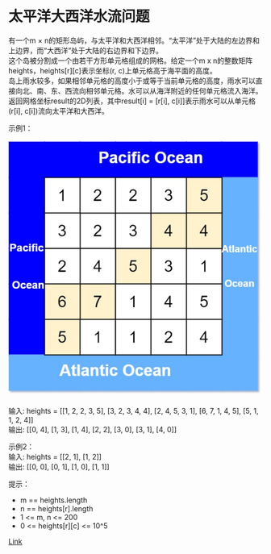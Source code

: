 <h1>太平洋大西洋水流问题</h1>

有一个m × n的矩形岛屿，与太平洋和大西洋相邻。“太平洋”处于大陆的左边界和上边界，而“大西洋”处于大陆的右边界和下边界。</br>
这个岛被分割成一个由若干方形单元格组成的网格。给定一个m x n的整数矩阵heights，heights[r][c]表示坐标(r, c)上单元格高于海平面的高度。</br>
岛上雨水较多，如果相邻单元格的高度小于或等于当前单元格的高度，雨水可以直接向北、南、东、西流向相邻单元格。水可以从海洋附近的任何单元格流入海洋。</br>
返回网格坐标result的2D列表，其中result[i] = [r[i], c[i]]表示雨水可以从单元格(r[i], c[i])流向太平洋和大西洋。</br>

示例1：</br>
</br>![](./image/1.jpeg)</br></br>
输入: heights = [[1, 2, 2, 3, 5], [3, 2, 3, 4, 4], [2, 4, 5, 3, 1], [6, 7, 1, 4, 5], [5, 1, 1, 2, 4]]</br>
输出: [[0, 4], [1, 3], [1, 4], [2, 2], [3, 0], [3, 1], [4, 0]]</br>

示例2：</br>
输入: heights = [[2, 1], [1, 2]]</br>
输出: [[0, 0], [0, 1], [1, 0], [1, 1]]</br>

提示：
- m == heights.length
- n == heights[r].length
- 1 <= m, n <= 200
- 0 <= heights[r][c] <= 10^5

[Link](https://leetcode-cn.com/problems/pacific-atlantic-water-flow/)